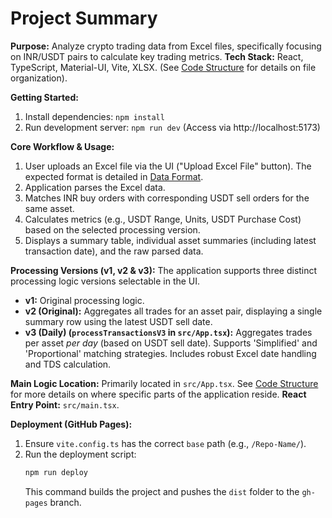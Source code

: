 # Project Summary

**Purpose:** Analyze crypto trading data from Excel files, specifically focusing on INR/USDT pairs to calculate key trading metrics.
**Tech Stack:** React, TypeScript, Material-UI, Vite, XLSX. (See [Code Structure](mdc:.metadata/code_structure.md) for details on file organization).

**Getting Started:**
1. Install dependencies: `npm install`
2. Run development server: `npm run dev` (Access via http://localhost:5173)

**Core Workflow & Usage:**
1. User uploads an Excel file via the UI ("Upload Excel File" button). The expected format is detailed in [Data Format](mdc:.metadata/data_format.md).
2. Application parses the Excel data.
3. Matches INR buy orders with corresponding USDT sell orders for the same asset.
4. Calculates metrics (e.g., USDT Range, Units, USDT Purchase Cost) based on the selected processing version.
5. Displays a summary table, individual asset summaries (including latest transaction date), and the raw parsed data.

**Processing Versions (v1, v2 & v3):**
The application supports three distinct processing logic versions selectable in the UI.
- **v1:** Original processing logic.
- **v2 (Original):** Aggregates all trades for an asset pair, displaying a single summary row using the latest USDT sell date.
- **v3 (Daily) (`processTransactionsV3` in `src/App.tsx`):** Aggregates trades per asset *per day* (based on USDT sell date). Supports 'Simplified' and 'Proportional' matching strategies. Includes robust Excel date handling and TDS calculation.

**Main Logic Location:** Primarily located in `src/App.tsx`. See [Code Structure](mdc:.metadata/code_structure.md) for more details on where specific parts of the application reside.
**React Entry Point:** `src/main.tsx`.

**Deployment (GitHub Pages):**
1. Ensure `vite.config.ts` has the correct `base` path (e.g., `/Repo-Name/`).
2. Run the deployment script:
   ```bash
   npm run deploy
   ```
   This command builds the project and pushes the `dist` folder to the `gh-pages` branch. 